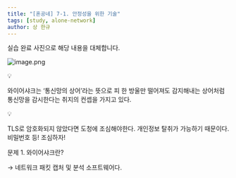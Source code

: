 ```yaml
---
title: "[혼공네] 7-1. 안정성을 위한 기술"
tags: [study, alone-network]
author: 상 한규
---
```

실습 완료 사진으로 해당 내용을 대체합니다.

![image.png](https://prod-files-secure.s3.us-west-2.amazonaws.com/8bf9240a-e8aa-464f-b9e6-2d316a71d2b3/18dc38ca-c0bd-4ea6-a4fa-1eb32137d1f1/image.png)

<aside>
💡

와이어샤크는 ‘통신망의 상어’라는 뜻으로 피 한 방울만 떨어져도 감지해내는 상어처럼 통신망을 감시한다는 취지의 컨셉을 가지고 있다.

</aside>

<aside>
💡

TLS로 암호화되지 않았다면 도청에 조심해야한다. 개인정보 탈취가 가능하기 때문이다. 비밀번호 등! 조심하자!

</aside>

문제 1. 와이어샤크란?

→ 네트워크 패킷 캡처 및 분석 소프트웨어다.